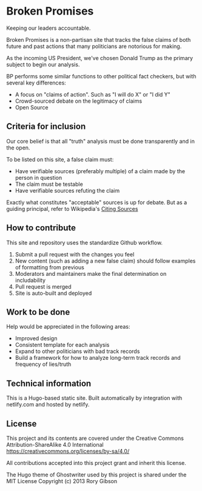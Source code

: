 # Broken Promises

Keeping our leaders accountable.

Broken Promises is a non-partisan site that tracks the false claims of both future and past actions that many politicians are notorious for making.

As the incoming US President, we've chosen Donald Trump as the primary subject to begin our analysis.

BP performs some similar functions to other political fact checkers, but with several key differences:

* A focus on "claims of action". Such as "I will do X" or "I did Y"
* Crowd-sourced debate on the legitimacy of claims
* Open Source

## Criteria for inclusion

Our core belief is that all "truth" analysis must be done transparently and in the open.

To be listed on this site, a false claim must:

* Have verifiable sources (preferably multiple) of a claim made by the person in question
* The claim must be testable
* Have verifiable sources refuting the claim

Exactly what constitutes "acceptable" sources is up for debate. But as a guiding principal, refer to Wikipedia's [Citing Sources](https://en.wikipedia.org/wiki/Wikipedia:Citing_sources)

## How to contribute

This site and repository uses the standardize Github workflow.

1. Submit a pull request with the changes you feel
2. New content (such as adding a new false claim) should follow examples of formatting from previous
3. Moderators and maintainers make the final determination on includability
4. Pull request is merged
5. Site is auto-built and deployed

## Work to be done

Help would be appreciated in the following areas:

* Improved design
* Consistent template for each analysis
* Expand to other politicians with bad track records
* Build a framework for how to analyze long-term track records and frequency of lies/truth

## Technical information

This is a Hugo-based static site. Built automatically by integration with netlify.com and hosted by netlify.

## License

This project and its contents are covered under the Creative Commons Attribution-ShareAlike 4.0 International https://creativecommons.org/licenses/by-sa/4.0/

All contributions accepted into this project grant and inherit this license.

The Hugo theme of Ghostwriter used by this project is shared under the MIT License Copyright (c) 2013 Rory Gibson
